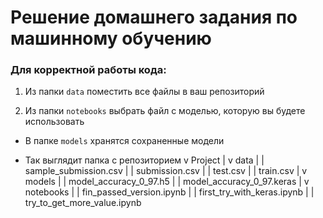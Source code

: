 # Решение домашнего задания по машинному обучению
 

### Для корректной работы кода:
 

1.  Из папки `data` поместить все файлы в ваш репозиторий
     
2.  Из папки `notebooks` выбрать файл с моделью, которую вы будете использовать

-  В папке `models` хранятся сохраненные модели

-  Так выглядит папка с репозиторием
        v Project
        | v data
        | | sample_submission.csv
        | | submission.csv
        | | test.csv
        | | train.csv
        | v models
        | | model_accuracy_0_97.h5
        | | model_accuracy_0_97.keras
        | v notebooks
        | | fin_passed_version.ipynb
        | | first_try_with_keras.ipynb
        | | try_to_get_more_value.ipynb
